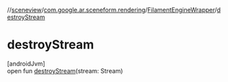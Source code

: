 //[sceneview](../../../index.md)/[com.google.ar.sceneform.rendering](../index.md)/[FilamentEngineWrapper](index.md)/[destroyStream](destroy-stream.md)

# destroyStream

[androidJvm]\
open fun [destroyStream](destroy-stream.md)(stream: Stream)
